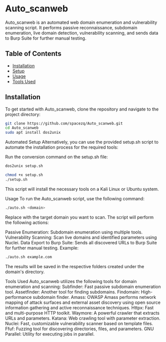 # Auto_scanweb

Auto_scanweb is an automated web domain enumeration and vulnerability scanning script. It performs passive reconnaissance, subdomain enumeration, live domain detection, vulnerability scanning, and sends data to Burp Suite for further manual testing.

## Table of Contents
- [Installation](#installation)
- [Setup](#setup)
- [Usage](#usage)
- [Tools Used](#tools-used)

## Installation

To get started with Auto_scanweb, clone the repository and navigate to the project directory:

```bash
git clone https://github.com/spacezq/Auto_scanweb.git
cd Auto_scanweb
sudo apt install dos2unix
```
Automated Setup
Alternatively, you can use the provided setup.sh script to automate the installation process for the required tools:

Run the conversion command on the setup.sh file:

```bash
dos2unix setup.sh
```

```bash
chmod +x setup.sh
./setup.sh
```
This script will install the necessary tools on a Kali Linux or Ubuntu system.

Usage
To run the Auto_scanweb script, use the following command:

```bash
./auto.sh <domain>
```
Replace <domain> with the target domain you want to scan. The script will perform the following actions:

Passive Enumeration: Subdomain enumeration using multiple tools.
Vulnerability Scanning: Scan live domains and identified parameters using Nuclei.
Data Export to Burp Suite: Sends all discovered URLs to Burp Suite for further manual testing.
Example:
```bash
./auto.sh example.com
```
The results will be saved in the respective folders created under the domain's directory.

Tools Used
Auto_scanweb utilizes the following tools for domain enumeration and scanning:
Subfinder: Fast passive subdomain enumeration tool.
Assetfinder: Another tool for finding subdomains.
Findomain: High-performance subdomain finder.
Amass: OWASP Amass performs network mapping of attack surfaces and external asset discovery using open source information gathering and active reconnaissance techniques.
Httpx: Fast and multi-purpose HTTP toolkit.
Waymore: A powerful crawler that extracts URLs and parameters.
Katana: Web crawling tool with parameter extraction.
Nuclei: Fast, customizable vulnerability scanner based on template files.
Ffuf: Fuzzing tool for discovering directories, files, and parameters.
GNU Parallel: Utility for executing jobs in parallel.

